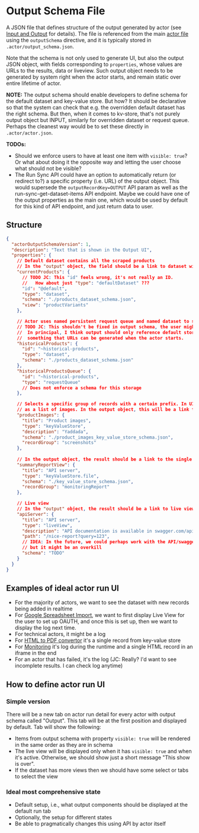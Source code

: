 # Output Schema File

A JSON file that defines structure of the output generated by
actor (see [Input and Output](../README.md#input-and-output) for details).
The file is referenced from the main [actor file](ACTOR.md) using the `outputSchema` directive,
and it is typically stored in `.actor/output_schema.json`.

Note that the schema is not only used to generate UI, but also the output JSON object,
with fields corresponding to `properties`, whose values are URLs to the results, data or liveview.
Such output object needs to be generated by system right when the actor starts,
and remain static over entire lifetime of actor.

**NOTE:** The output schema should enable developers to define schema for the
default dataset and key-value store. But how? It should be declarative
so that the system can check that e.g. the overridden default dataset
has the right schema. But then, when it comes to kv-store, that's not purely
output object but INPUT, similarly for overridden dataset or request queue.
Perhaps the cleanest way would be to set these directly in `.actor/actor.json`.

**TODOs:**
- Should we enforce users to have at least one item with `visible: true`?  
  Or what about doing it the opposite
  way and letting the user choose what should not be visible?
- The Run Sync API could have an option to automatically return (or redirect to?)
  a specific property (i.e. URL) of the output object.
  This would supersede the `outputRecordKey=OUTPUT` API param as well as
  the run-sync-get-dataset-items API endpoint.
  Maybe we could have one of the output properties as the main one,
  which would be used by default for this kind of API endpoint, and just return
  data to user.

## Structure

```json
{
  "actorOutputSchemaVersion": 1,
  "description": "Text that is shown in the Output UI",
  "properties": {
    // Default dataset contains all the scraped products
    // In the "output" object, the field should be a link to dataset with the right view
    "currentProducts": {
      // TODO JC: This "id" feels wrong, it's not really an ID.
      //   How about just "type": "defaultDataset" ???
      "id": "@default",
      "type": "dataset",
      "schema": "./products_dataset_schema.json",
      "view": "productVariants"
    },

    // Actor uses named persistent request queue and named dataset to store all historical products
    // TODO JC: This shouldn't be fixed in output schema, the user might want to use different name record.
    //  In principal, I think output should only reference default storages, as that's
    //  something that URLs can be generated when the actor starts.
    "historicalProducts": {
      "id": "~historical-products",
      "type": "dataset",
      "schema": "./products_dataset_schema.json"
    },
    "historicalProductsQueue": {
      "id": "~historical-products",
      "type": "requestQueue"
      // Does not enforce a schema for this storage
    },

    // Selects a specific group of records with a certain prefix. In UI, this can be shown
    // as a list of images. In the output object, this will be a link to a API with "prefix" param.
    "productImages": {
      "title": "Product images",
      "type": "keyValueStore",
      "description": "Yaddada",
      "schema": "./product_images_key_value_store_schema.json",
      "recordGroup": "screenshots"
    },
    
    // In the output object, the result should be a link to the single KV-store file
    "summaryReportView": {
      "title": "API server",
      "type": "keyValueStore.file",
      "schema": "./key_value_store_schema.json",
      "recordGroup": "monitoringReport"
    },

    // Live view
    // In the "output" object, the result should be a link to live view URL
    "apiServer": {
      "title": "API server",
      "type": "liveView",
      "description": "API documentation is available in swagger.com/api/xxxx",
      "path": "/nice-report?query=123",
      // IDEA: In the future, we could perhaps work with the API/swagger schema on more advanced level,
      // but it might be an overkill
      "schema": "TODO"
    }
  }
}
```

## Examples of ideal actor run UI

- For the majority of actors, we want to see the dataset with new records being added in realtime
- For [Google Spreadsheet Import](https://apify.com/lukaskrivka/google-sheets),
  we want to first display Live View for the user to set up OAUTH, and once 
   this is set up, then we want to display the log next time.
- For technical actors, it might be a log
- For [HTML to PDF convertor](https://apify.com/jancurn/url-to-pdf) it's a single record from key-value store
- For [Monitoring](https://apify.com/apify/monitoring-runner) it's log during the runtime and a single HTML record in an iframe in the end
- For an actor that has failed, it's the log
  (JC: Really? I'd want to see incomplete results. I can check log anytime)

## How to define actor run UI

### Simple version

There will be a new tab on actor run detail for every actor with output schema called "Output".
This tab will be at the first position and displayed by default. Tab will show the following:
- Items from output schema with property `visible: true` will be rendered in the same order
  as they are in schema
- The live view will be displayed only when it has `visible: true` and when it's active.
  Otherwise, we should show just a short message "This show is over".
- If the dataset has more views then we should have some select or tabs to select the view

### Ideal most comprehensive state

- Default setup, i.e., what output components should be displayed at the default run tab
- Optionally, the setup for different states
- Be able to pragmatically changes this using API by actor itself

